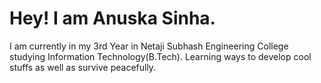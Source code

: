 # Hey! I am Anuska Sinha.
I am currently in my 3rd Year in Netaji Subhash Engineering College studying Information Technology(B.Tech).
Learning ways to develop cool stuffs as well as survive peacefully.
